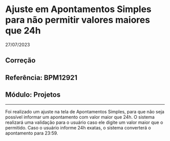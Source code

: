 # Ajuste em Apontamentos Simples para não permitir valores maiores que 24h
27/07/2023
## Correção
## Referência: BPM12921
## Módulo: Projetos
***

Foi realizado um ajuste na tela de Apontamentos Simples, para que não seja possível informar um apontamento com valor maior que 24h. O sistema realizará uma validação para o usuário caso ele digite um valor maior que o permitido. Caso o usuário informe 24h exatas, o sistema converterá o apontamento para 23:59.